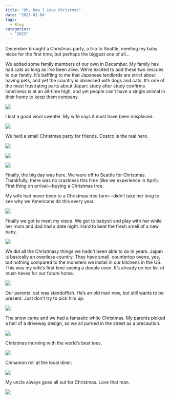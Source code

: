 ```yaml
---
title: "Oh, How I Love Christmas"
date: "2023-01-04"
tags: 
  - Blog
categories: 
  - "2023"
---
```


December brought a Christmas party, a trip to Seattle, meeting my baby niece for the first time, but perhaps the biggest one of all…

We added some family members of our own in December. My family has had cats as long as I’ve been alive. We’re excited to add these two rescues to our family. It’s baffling to me that Japanese landlords are strict about having pets, and yet the country is obsessed with dogs and cats. It’s one of the most frustrating parts about Japan: study after study confirms loneliness is at an all-time high, and yet people can’t have a single animal in their home to keep them company.

![](images/P1000031.jpg)

I lost a good wool sweater. My wife says it must have been misplaced.

![](images/P1000073.jpg)

We held a small Christmas party for friends. Costco is the real hero.

![](images/P1000387.jpg)

![](images/P1000514.jpg)

![](images/P1000623.jpg)

Finally, the big day was here. We were off to Seattle for Christmas. Thankfully, there was no craziness this time (like we experience in April). First thing on arrival—buying a Christmas tree.

My wife had never been to a Christmas tree farm—didn’t take her long to see why we Americans do this every year.

![](images/P1001128.jpg)

Finally we got to meet my niece. We got to babysit and play with her while her mom and dad had a date night. Hard to beat the fresh smell of a new baby.

![](images/P1001219.jpg)

We did all the Christmasy things we hadn’t been able to do in years. Japan is basically an ovenless country. They have small, countertop ovens, yes, but nothing compared to the monsters we install in our kitchens in the US. This was my wife’s first time seeing a double oven. It’s already on her list of must-haves for our future home.

![](images/P1001260.jpg)

Our parents’ cat was standoffish. He’s an old man now, but still wants to be present. Just don’t try to pick him up.

![](images/P1001619.jpg)

The snow came and we had a fantastic white Christmas. My parents picked a hell of a driveway design, so we all parked in the street as a precaution.

![](images/P1001282.jpg)

Christmas morning with the world’s best toes.

![](images/P1001689.jpg)

Cinnamon roll at the local diner.

![](images/P1012102.jpg)

My uncle always goes all out for Christmas. Love that man.

![](images/P1001394.jpg)
